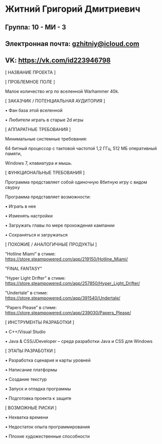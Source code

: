 # Житний Григорий Дмитриевич
## Группа: 10 - МИ - 3
## Электронная почта: gzhitniy@icloud.com
## VK: https://vk.com/id223946798
[ НАЗВАНИЕ ПРОЕКТА ]

[ ПРОБЛЕМНОЕ ПОЛЕ ]

Малое количество игр по вселенной Warhammer 40k.

[ ЗАКАЗЧИК / ПОТЕНЦИАЛЬНАЯ АУДИТОРИЯ ]

•	Фан база этой вселенной

•	Любители играть в старые 2d игры

[ АППАРАТНЫЕ ТРЕБОВАНИЯ ]

Минимальные системные требования:

64 битный процессор с тактовой частотой 1,2 ГГц, 512 МБ оперативный памяти,

Windows 7, клавиатура и мышь.

[ ФУНКЦИОНАЛЬНЫЕ ТРЕБОВАНИЯ ]

Программа представляет собой одиночную 8битную игру с видом свурху

Программа представляет возможности:

•	Играть в нее

•	Изменять настройки 

•	Загружать главы по мере прохождения кампании 

•	Сохраняться и загружаться 

[ ПОХОЖИЕ / АНАЛОГИЧНЫЕ ПРОДУКТЫ ]

“Hotline Miami” в стиме: https://store.steampowered.com/app/219150/Hotline_Miami/

“FINAL FANTASY”

“Hyper Light Drifter” в стиме: https://store.steampowered.com/app/257850/Hyper_Light_Drifter/

“Undertale” в стиме: https://store.steampowered.com/app/391540/Undertale/

“Papers Please” в стиме: https://store.steampowered.com/app/239030/Papers_Please/

[ ИНСТРУМЕНТЫ РАЗРАБОТКИ ]

•	С++/Visual Studio

•	Java & CSS/JDeveloper – среда разработки Java и CSS для Windows

[ ЭТАПЫ РАЗРАБОТКИ ]

•	Разработка сценария и карты уровней

•	Написание платформы

•	Создание текстур

•	Запуск и отладка программы

•	Подготовка проекта к защите

[ ВОЗМОЖНЫЕ РИСКИ ]

•	Нехватка времени

•	Недостаток опыта программирования

•	Плохие художественные способности


